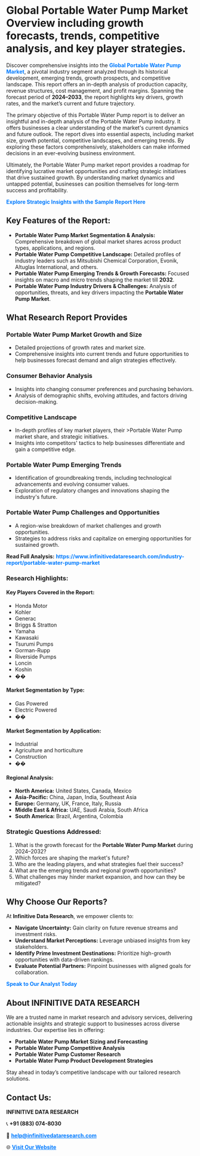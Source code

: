 <h1>Global Portable Water Pump Market Overview including growth forecasts, trends, competitive analysis, and key player strategies.</h1>
<p>
Discover comprehensive insights into the 
<a href="https://www.infinitivedataresearch.com/industry-report/portable-water-pump-market" rel="dofollow" style="color: #007BFF; text-decoration: none;"><strong>Global Portable Water Pump Market</strong></a>, a pivotal industry segment analyzed through its historical development, emerging trends, growth prospects, and competitive landscape. This report offers an in-depth analysis of production capacity, revenue structures, cost management, and profit margins. Spanning the forecast period of <strong>2024–2033</strong>, the report highlights key drivers, growth rates, and the market’s current and future trajectory.
</p>
<p>
The primary objective of this Portable Water Pump report is to deliver an insightful and in-depth analysis of the Portable Water Pump industry. It offers businesses a clear understanding of the market's current dynamics and future outlook. The report dives into essential aspects, including market size, growth potential, competitive landscapes, and emerging trends. By exploring these factors comprehensively, stakeholders can make informed decisions in an ever-evolving business environment.
</p>
<p>
Ultimately, the Portable Water Pump market report provides a roadmap for identifying lucrative market opportunities and crafting strategic initiatives that drive sustained growth. By understanding market dynamics and untapped potential, businesses can position themselves for long-term success and profitability.
</p>
<p>
<a href="https://www.infinitivedataresearch.com/request-sample/reportId=108357" style="color: #007BFF; text-decoration: none;"><strong>Explore Strategic Insights with the Sample Report Here</strong></a>
</p>

<h2>Key Features of the Report:</h2>
<ul>
<li><strong>Portable Water Pump Market Segmentation & Analysis:</strong> Comprehensive breakdown of global market shares across product types, applications, and regions.</li>
<li><strong>Portable Water Pump Competitive Landscape:</strong> Detailed profiles of industry leaders such as Mitsubishi Chemical Corporation, Evonik, Altuglas International, and others.</li>
<li><strong>Portable Water Pump Emerging Trends & Growth Forecasts:</strong> Focused insights on macro and micro trends shaping the market till <strong>2032</strong>.</li>
<li><strong>Portable Water Pump Industry Drivers & Challenges:</strong> Analysis of opportunities, threats, and key drivers impacting the <strong>Portable Water Pump Market</strong>.</li>
</ul>

<h2>What Research Report Provides</h2>
<h3>Portable Water Pump Market Growth and Size</h3>
<ul>
<li>Detailed projections of growth rates and market size.</li>
<li>Comprehensive insights into current trends and future opportunities to help businesses forecast demand and align strategies effectively.</li>
</ul>

<h3>Consumer Behavior Analysis</h3>
<ul>
<li>Insights into changing consumer preferences and purchasing behaviors.</li>
<li>Analysis of demographic shifts, evolving attitudes, and factors driving decision-making.</li>
</ul>

<h3>Competitive Landscape</h3>
<ul>
<li>In-depth profiles of key market players, their >Portable Water Pump market share, and strategic initiatives.</li>
<li>Insights into competitors' tactics to help businesses differentiate and gain a competitive edge.</li>
</ul>

<h3>Portable Water Pump Emerging Trends</h3>
<ul>
<li>Identification of groundbreaking trends, including technological advancements and evolving consumer values.</li>
<li>Exploration of regulatory changes and innovations shaping the industry's future.</li>
</ul>

<h3>Portable Water Pump Challenges and Opportunities</h3>
<ul>
<li>A region-wise breakdown of market challenges and growth opportunities.</li>
<li>Strategies to address risks and capitalize on emerging opportunities for sustained growth.</li>
</ul>
<p><strong>Read Full Analysis:</strong> <a href="https://www.infinitivedataresearch.com/industry-report/portable-water-pump-market" rel="dofollow" style="color: #007BFF; text-decoration: none;"><strong>https://www.infinitivedataresearch.com/industry-report/portable-water-pump-market</strong></a></p>
<h3>Research Highlights:</h3>
<h4>Key Players Covered in the Report:</h4>
<ul><li>Honda Motor</li><li>Kohler</li><li>Generac</li><li>Briggs &amp; Stratton</li><li>Yamaha</li><li>Kawasaki</li><li>Tsurumi Pumps</li><li>Gorman-Rupp</li><li>Riverside Pumps</li><li>Loncin</li><li>Koshin</li><li>��</li></ul>
<h4>Market Segmentation by Type:</h4>
<ul><li>Gas Powered</li><li>Electric Powered</li><li>��</li></ul>
<h4>Market Segmentation by Application:</h4>
<ul><li>Industrial</li><li>Agriculture and horticulture</li><li>Construction</li><li>��</li></ul>

<h4>Regional Analysis:</h4>
<ul>
<li><strong>North America:</strong> United States, Canada, Mexico</li>
<li><strong>Asia-Pacific:</strong> China, Japan, India, Southeast Asia</li>
<li><strong>Europe:</strong> Germany, UK, France, Italy, Russia</li>
<li><strong>Middle East & Africa:</strong> UAE, Saudi Arabia, South Africa</li>
<li><strong>South America:</strong> Brazil, Argentina, Colombia</li>
</ul>

<h3>Strategic Questions Addressed:</h3>
<ol>
<li>What is the growth forecast for the <strong>Portable Water Pump Market</strong> during 2024–2032?</li>
<li>Which forces are shaping the market's future?</li>
<li>Who are the leading players, and what strategies fuel their success?</li>
<li>What are the emerging trends and regional growth opportunities?</li>
<li>What challenges may hinder market expansion, and how can they be mitigated?</li>
</ol>

<h2>Why Choose Our Reports?</h2>
<p>At <strong>Infinitive Data Research</strong>, we empower clients to:</p>
<ul>
<li><strong>Navigate Uncertainty:</strong> Gain clarity on future revenue streams and investment risks.</li>
<li><strong>Understand Market Perceptions:</strong> Leverage unbiased insights from key stakeholders.</li>
<li><strong>Identify Prime Investment Destinations:</strong> Prioritize high-growth opportunities with data-driven rankings.</li>
<li><strong>Evaluate Potential Partners:</strong> Pinpoint businesses with aligned goals for collaboration.</li>
</ul>
<p><a href="https://www.infinitivedataresearch.com/industry-report/portable-water-pump-market" rel="dofollow" style="color: #007BFF; text-decoration: none;"><strong>Speak to Our Analyst Today</strong></a></p>

<h2>About INFINITIVE DATA RESEARCH</h2>
<p>We are a trusted name in market research and advisory services, delivering actionable insights and strategic support to businesses across diverse industries. Our expertise lies in offering:</p>
<ul>
<li><strong>Portable Water Pump Market Sizing and Forecasting</strong></li>
<li><strong>Portable Water Pump Competitive Analysis</strong></li>
<li><strong>Portable Water Pump Customer Research</strong></li>
<li><strong>Portable Water Pump Product Development Strategies</strong></li>
</ul>
<p>Stay ahead in today’s competitive landscape with our tailored research solutions.</p>

<h2>Contact Us:</h2>
<p><strong>INFINITIVE DATA RESEARCH</strong></p>
<p>📞 <strong>+91 (883) 074-8030</strong></p>
<p>📧 <strong><a href="mailto:help@infinitivedataresearch.com" style="color: #007BFF;">help@infinitivedataresearch.com</a></strong></p>
<p>🌐 <strong><a href="https://www.infinitivedataresearch.com" rel="dofollow" style="color: #007BFF;">Visit Our Website</a></strong></p>